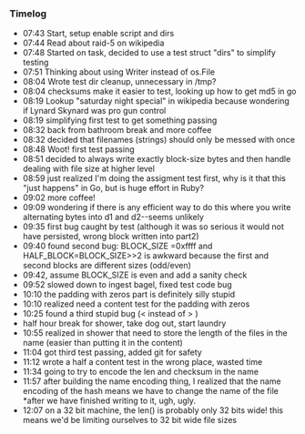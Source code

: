 ### Timelog

* 07:43 Start, setup enable script and dirs
* 07:44 Read about raid-5 on wikipedia
* 07:48 Started on task, decided to use a test struct "dirs" to simplify testing
* 07:51 Thinking about using Writer instead of os.File
* 08:04 Wrote test dir cleanup, unnecessary in /tmp?
* 08:04 checksums make it easier to test, looking up how to get md5 in go
* 08:19 Lookup "saturday night special" in wikipedia because wondering if Lynard Skynard was pro gun control
* 08:19 simplifying first test to get something passing
* 08:32 back from bathroom break and more coffee
* 08:32 decided that filenames (strings) should only be messed with once
* 08:48 Woot! first test passing
* 08:51 decided to always write exactly block-size bytes and then handle dealing with file size at higher level
* 08:59 just realized I'm doing the assigment test first, why is it that this "just happens" in Go, but is huge effort in Ruby?
* 09:02 more coffee!
* 09:09 wondering if there is any efficient way to do this where you write alternating bytes into d1 and d2--seems unlikely
* 09:35 first bug caught by test (although it was so serious it would not have persisted, wrong block written into part2)
* 09:40 found second bug: BLOCK_SIZE =0xffff and HALF_BLOCK=BLOCK_SIZE>>2 is awkward because the first and second blocks are different sizes (odd/even)
* 09:42, assume BLOCK_SIZE is even and add a sanity check
* 09:52 slowed down to ingest bagel, fixed test code bug
* 10:10 the padding with zeros part is definitely silly stupid
* 10:10 realized need a content test for the padding with zeros
* 10:25 found a third stupid bug (< instead of > )
* half hour break for shower, take dog out, start laundry
* 10:55 realized in shower that need to store the length of the files in the name (easier than putting it in the content)
* 11:04 got third test passing, added git for safety
* 11:12 wrote a half a content test in the wrong place, wasted time
* 11:34 going to try to encode the len and checksum in the name
* 11:57 after building the name encoding thing, I realized that the name
encoding of the hash means we have to change the name of the file *after
we have finished writing to it, ugh, ugly.
* 12:07 on a 32 bit machine, the len() is probably only 32 bits wide! 
this means we'd be limiting ourselves to 32 bit wide file sizes